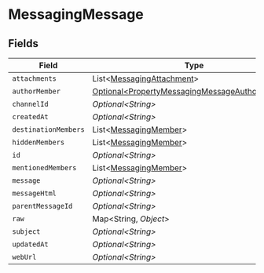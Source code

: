 # MessagingMessage


## Fields

| Field                                                                                                          | Type                                                                                                           | Required                                                                                                       | Description                                                                                                    |
| -------------------------------------------------------------------------------------------------------------- | -------------------------------------------------------------------------------------------------------------- | -------------------------------------------------------------------------------------------------------------- | -------------------------------------------------------------------------------------------------------------- |
| `attachments`                                                                                                  | List\<[MessagingAttachment](../../models/shared/MessagingAttachment.md)>                                       | :heavy_minus_sign:                                                                                             | N/A                                                                                                            |
| `authorMember`                                                                                                 | [Optional\<PropertyMessagingMessageAuthorMember>](../../models/shared/PropertyMessagingMessageAuthorMember.md) | :heavy_minus_sign:                                                                                             | N/A                                                                                                            |
| `channelId`                                                                                                    | *Optional\<String>*                                                                                            | :heavy_minus_sign:                                                                                             | N/A                                                                                                            |
| `createdAt`                                                                                                    | *Optional\<String>*                                                                                            | :heavy_minus_sign:                                                                                             | N/A                                                                                                            |
| `destinationMembers`                                                                                           | List\<[MessagingMember](../../models/shared/MessagingMember.md)>                                               | :heavy_minus_sign:                                                                                             | N/A                                                                                                            |
| `hiddenMembers`                                                                                                | List\<[MessagingMember](../../models/shared/MessagingMember.md)>                                               | :heavy_minus_sign:                                                                                             | N/A                                                                                                            |
| `id`                                                                                                           | *Optional\<String>*                                                                                            | :heavy_minus_sign:                                                                                             | N/A                                                                                                            |
| `mentionedMembers`                                                                                             | List\<[MessagingMember](../../models/shared/MessagingMember.md)>                                               | :heavy_minus_sign:                                                                                             | N/A                                                                                                            |
| `message`                                                                                                      | *Optional\<String>*                                                                                            | :heavy_minus_sign:                                                                                             | N/A                                                                                                            |
| `messageHtml`                                                                                                  | *Optional\<String>*                                                                                            | :heavy_minus_sign:                                                                                             | N/A                                                                                                            |
| `parentMessageId`                                                                                              | *Optional\<String>*                                                                                            | :heavy_minus_sign:                                                                                             | N/A                                                                                                            |
| `raw`                                                                                                          | Map\<String, *Object*>                                                                                         | :heavy_minus_sign:                                                                                             | N/A                                                                                                            |
| `subject`                                                                                                      | *Optional\<String>*                                                                                            | :heavy_minus_sign:                                                                                             | N/A                                                                                                            |
| `updatedAt`                                                                                                    | *Optional\<String>*                                                                                            | :heavy_minus_sign:                                                                                             | N/A                                                                                                            |
| `webUrl`                                                                                                       | *Optional\<String>*                                                                                            | :heavy_minus_sign:                                                                                             | N/A                                                                                                            |